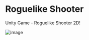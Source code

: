# Roguelike Shooter
Unity Game - Roguelike Shooter 2D!

![image](https://github.com/WendellLeao/roguelike-shooter/assets/54878277/e36139ee-7cfb-4e39-a8b0-f1a5e14cf319)
